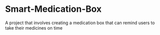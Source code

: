 # Smart-Medication-Box
A project that involves creating a medication box that can remind users to take their medicines on time
